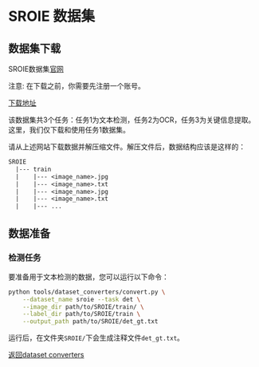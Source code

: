 # SROIE 数据集

## 数据集下载

SROIE数据集[官网](https://rrc.cvc.uab.es/?ch=13)

注意: 在下载之前，你需要先注册一个账号。

[下载地址](https://rrc.cvc.uab.es/?ch=13&com=downloads)

该数据集共3个任务：任务1为文本检测，任务2为OCR，任务3为关键信息提取。这里，我们仅下载和使用任务1数据集。

请从上述网站下载数据并解压缩文件。解压文件后，数据结构应该是这样的：
```txt
SROIE
  |--- train
  |    |--- <image_name>.jpg
  |    |--- <image_name>.txt
  |    |--- <image_name>.jpg
  |    |--- <image_name>.txt
  |    |--- ...
```

## 数据准备

### 检测任务

要准备用于文本检测的数据，您可以运行以下命令：

```bash
python tools/dataset_converters/convert.py \
    --dataset_name sroie --task det \
    --image_dir path/to/SROIE/train/ \
    --label_dir path/to/SROIE/train \
    --output_path path/to/SROIE/det_gt.txt
```

运行后，在文件夹`SROIE/`下会生成注释文件`det_gt.txt`。

[返回dataset converters](converters.md)

